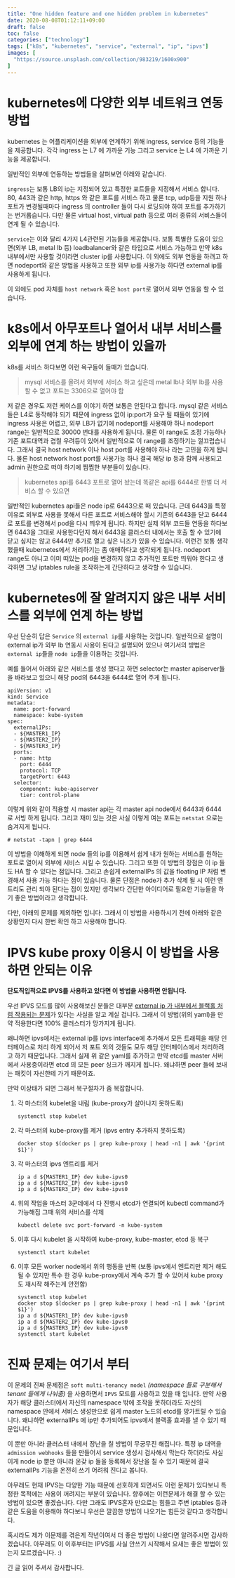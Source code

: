 ```yaml
---
title: "One hidden feature and one hidden problem in kubernetes"
date: 2020-08-08T01:12:11+09:00
draft: false
toc: false
categories: ["technology"]
tags: ["k8s", "kubernetes", "service", "external", "ip", "ipvs"]
images: [
  "https://source.unsplash.com/collection/983219/1600x900"
]
---
```


# kubernetes에 다양한 외부 네트워크 연동 방법

kubernetes 는 어플리케이션을 외부에 연계하기 위해 ingress, service 등의 기능들을 제공합니다.
각각 ingress 는 L7 에 가까운 기능 그리고 service 는 L4 에 가까운 기능을 제공합니다.

일반적인 외부에 연동하는 방법들을 살펴보면 아래와 같습니다.

`ingress`는 보통 LB의 ip는 지정되어 있고 특정한 포트들을 지정해서 서비스 합니다. 80, 443과 같은 http, https 와 같은 포트를 서비스 하고 물론 tcp, udp등을 지원 하나 포트가 변경될때마다 ingress 의 controller 들이 다시 로딩되야 하여 포트를 추가하기는 번거롭습니다.
다만 물론 virtual host, virtual path 등으로 여러 종류의 서비스들이 연계 될 수 있습니다.

`service`는 이와 달리 4가지 L4관련된 기능들을 제공합니다. 보통 특별한 도움이 있으면(외부 LB, metal lb 등) loadbalancer와 같은 타입으로 서비스 가능하고 만약 k8s 내부에서만 사용할 것이라면 cluster ip를 사용합니다. 이 외에도 외부 연동을 하려고 하면 nodeport와 같은 방법을 사용하고 또한 외부 ip를 사용가능 하다면 external ip를 사용하게 됩니다.

이 외에도 pod 자체를 `host network` 혹은 `host port`로 열어서 외부 연동을 할 수 있습니다.

# k8s에서 아무포트나 열어서 내부 서비스를 외부에 연계 하는 방법이 있을까

k8s를 서비스 하다보면 이런 욕구들이 들때가 있습니다.

> mysql 서비스를 올려서 외부에 서비스 하고 싶은데 metal lb나 외부 lb를 사용 할 수 없고 포트는 3306으로 열어야 함
 
저 같은 경우도 저런 케이스를 이야기 하면 보통은 안된다고 합니다. mysql 같은 서비스들은 L4로 동작해야 되기 때문에 ingress 없이 ip:port가 요구 될 때들이 있기에 ingress 사용은 어렵고, 외부 LB가 없기에 nodeport를 사용해야 하나 nodeport range는 일반적으로 30000 번대를 사용하게 됩니다. 물론 이 range도 조정 가능하나 기존 포트대역과 겹칠 우려등이 있어서 일반적으로 이 range를 조정하기는 껄끄럽습니다. 그래서 결국 host network 이나 host port를 사용해야 하나 라는 고민을 하게 됩니다. 물론 host network host port를 사용가능 하나 결국 해당 ip 등과 함께 사용되고 admin 권한으로 떠야 하기에 찝찝한 부분들이 있습니다.

> kubernetes api를 6443 포트로 열어 놨는데 똑같은 api를 6444로 한벌 더 서비스 할 수 있으면

일반적인 kubernetes api들은 node ip로 6443으로 떠 있습니다. 근데 6443을 특정 이유로 외부로 사용을 못해서 다른 포트로 서비스해야 할시 기존의 6443을 닫고 6444로 포트를 변경해서 pod을 다시 띄우게 됩니다. 하지만 실제 외부 코드들 연동을 하다보면 6443을 그대로 사용한다던지 해서 6443을 클러스터 내에서는 호출 할 수 있기에 닫고 싶지는 않고 6444만 추가로 열고 싶은 니즈가 있을 수 있습니다. 이런건 보통 생각했을때 kubernetes에서 처리하기는 좀 애매하다고 생각되게 됩니다. nodeport range도 아니고 이미 떠있는 pod을 변경하지 않고 추가적인 포트만 띄워야 한다고 생각하면 그냥 iptables rule을 조작하는게 간단하다고 생각할 수 있습니다.

# kubernetes에 잘 알려지지 않은 내부 서비스를 외부에 연계 하는 방법

우선 단순히 답은 `Service` 의 `external ip`를 사용하는 것입니다. 일반적으로 설명이 external ip가 외부 lb 연동시 사용이 된다고 설명되어 있으나 여기서의 방법은 `external ip`들을 `node ip`들을 이용하는 것입니다.

예를 들어서 아래와 같은 서비스를 생성 했다고 하면 selector는 master apiserver들을 바라보고 있으니 해당 pod의 6443을 6444로 열어 주게 됩니다.

```
apiVersion: v1
kind: Service
metadata:
  name: port-forward
  namespace: kube-system
spec:
  externalIPs:
  - ${MASTER1_IP}
  - ${MASTER2_IP}
  - ${MASTER3_IP}
  ports:
  - name: http
    port: 6444
    protocol: TCP
    targetPort: 6443
  selector:
    component: kube-apiserver
    tier: control-plane
```

이렇게 위와 같이 적용할 시 master api는 각 master api node에서 6443과 6444 로 서빙 하게 됩니다. 그리고 재미 있는 것은 사실 이렇게 여는 포트는 `netstat` 으로는 숨겨지게 됩니다. 

```
# netstat -tapn | grep 6444

```

이 방법을 이해하게 되면 node 들의 ip를 이용해서 쉽게 내가 원하는 서비스를 원하는 포트로 열어서 외부에 서비스 시킬 수 있습니다. 그리고 또한 이 방법의 장점은 이 ip 들도 HA 할 수 있다는 점입니다. 그리고 손쉽게 externalIPs 의 값을 floating IP 처럼 변경해서 사용 가능 하다는 점이 있습니다. 물론 단점은 node가 추가 삭제 될 시 이런 엔트리도 관리 되야 된다는 점이 있지만 생각보다 간단한 아이디어로 필요한 기능들을 하기 좋은 방법이라고 생각합니다.

다만, 아래의 문제를 제외하면 입니다. 그래서 이 방법을 사용하시기 전에 아래와 같은 상황인지 다시 한번 확인 하고 사용해야 합니다.

# IPVS kube proxy 이용시 이 방법을 사용하면 안되는 이유

**단도직입적으로 IPVS를 사용하고 있다면 이 방법을 사용하면 안됩니다.** 

우선 IPVS 모드를 많이 사용해보신 분들은 대부분 [external ip 가 내부에서 블랙홀 처럼 작용되는 문제](https://github.com/kubernetes/kubernetes/issues/75290)가 있다는 사실을 알고 계실 겁니다. 그래서 이 방법(위의 yaml)을 만약 적용한다면 100% 클러스터가 망가지게 됩니다.

왜냐하면 ipvs에서는 external ip를 ipvs interface에 추가해서 모든 트래픽을 해당 인터페이스로 처리 하게 되어서 저 포트 외의 것들도 모두 해당 인터페이스에서 처리하려고 하기 때문입니다. 그래서 실제 위 같은 yaml를 추가하고 만약 etcd를 master 서버에서 사용중이라면 etcd 의 모든 peer 싱크가 깨지게 됩니다. 왜냐하면 peer 들에 보내는 패킷이 자신한테 가기 때문이죠.

만약 이상태가 되면 그래서 복구절차가 좀 복잡합니다.


1. 각 마스터의 kubelet을 내림 (kube-proxy가 살아나지 못하도록)

    ```
    systemctl stop kubelet
    ```

1. 각 마스터의 kube-proxy를 제거 (ipvs entry 추가하지 못하도록)

    ```
    docker stop $(docker ps | grep kube-proxy | head -n1 | awk '{print $1}')
    ```

1. 각 마스터의 ipvs 엔트리를 제거 

    ```
    ip a d ${MASTER1_IP} dev kube-ipvs0
    ip a d ${MASTER2_IP} dev kube-ipvs0
    ip a d ${MASTER3_IP} dev kube-ipvs0
    ```

1. 위의 작업을 마스터 3군데에서 다 진행시 etcd가 연결되어 kubectl command가 가능해짐 그때 위의 서비스를 삭제

    ```
    kubectl delete svc port-forward -n kube-system
    ```

1. 이후 다시 kubelet 을 시작하여 kube-proxy, kube-master, etcd 등 복구

    ```
    systemctl start kubelet
    ```

1. 이후 모든 worker node에서 위의 행동을 반복 (보통 ipvs에서 엔트리만 제거 해도 될 수 있지만 특수 한 경우 kube-proxy에서 계속 추가 할 수 있어서 kube proxy도 재시작 해주는게 안전함)

    ```
    systemctl stop kubelet
    docker stop $(docker ps | grep kube-proxy | head -n1 | awk '{print $1}')
    ip a d ${MASTER1_IP} dev kube-ipvs0
    ip a d ${MASTER2_IP} dev kube-ipvs0
    ip a d ${MASTER3_IP} dev kube-ipvs0
    systemctl start kubelet
    ```

# 진짜 문제는 여기서 부터

이 문제의 진짜 문제점은 `soft multi-tenancy model` *(namespace 들로 구분해서 tenant 들에게 나눠줌)* 을 사용하면서 `IPVS` 모드를 사용하고 있을 때 입니다. 만약 사용자가 해당 클러스터에서 자신의 namespace 밖에 조작을 못하더라도 자신의 namespace 안에서 서비스 생성만으로 쉽게 master 노드의 etcd를 망가트릴 수 있습니다. 왜냐하면 externalIPs 에 ip만 추가되어도 ipvs에서 블랙홀 효과를 낼 수 있기 때문입니다.

이 뿐만 아니라 클러스터 내에서 장난을 칠 방법이 무궁무진 해집니다. 특정 ip 대역을 `admission webhooks` 들을 만들어서 service 생성시 검사해서 막는다 하더라도 사실 이게 node ip 뿐만 아니라 온갖 ip 들을 등록해서 장난을 칠 수 있기 때문에 결국 externalIPs 기능을 온전히 쓰기 어려워 진다고 봅니다.

아무래도 현재 IPVS는 다양한 기능 때문에 선호하게 되면서도 이런 문제가 있다보니 특정한 목적에는 사용이 꺼려지는 부분이 있습니다. 향후에는 이런문제가 해결 할 수 있는 방법이 있으면 좋겠습니다. 다만 그래도 IPVS혼자 만으로는 힘들고 주변 iptables 등과 같은 도움을 이용해야 하다보니 우선은 깔끔한 방법이 나오기는 힘든것 같다고 생각합니다.

혹시라도 제가 이문제를 겪은게 작년이여서 더 좋은 방법이 나왔다면 알려주시면 감사하겠습니다. 아무래도 이 이후부터는 IPVS를 사실 안쓰기 시작해서 요새는 좋은 방법이 있는지 모르겠습니다. :)

긴 글 읽어 주셔서 감사합니다.

